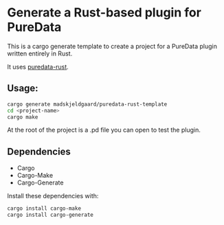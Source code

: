 # Generate a Rust-based plugin for PureData

This is a cargo generate template to create a project for a PureData plugin written entirely in Rust.

It uses [puredata-rust](https://github.com/x37v/puredata-rust).

## Usage:

```bash
cargo generate madskjeldgaard/puredata-rust-template
cd <project-name>
cargo make
```

At the root of the project is a .pd file you can open to test the plugin.

## Dependencies

- Cargo
- Cargo-Make
- Cargo-Generate

Install these dependencies with:

```bash
cargo install cargo-make
cargo install cargo-generate
```
